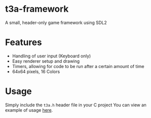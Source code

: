 # t3a-framework
A small, header-only game framework using SDL2

# Features
- Handling of user input (Keyboard only)
- Easy renderer setup and drawing
- Timers, allowing for code to be run after a certain amount of time
- 64x64 pixels, 16 Colors

# Usage
Simply include the `t3a.h` header file in your C project
You can view an example of usage [here](example/example.c).
